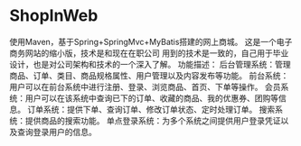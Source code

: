 # ShopInWeb
使用Maven，基于Spring+SpringMvc+MyBatis搭建的网上商城。
这是一个电子商务网站的缩小版，技术是和现在在职公司 用到的技术是一致的，自己用于毕业设计，也是对公司架构和技术的一个深入了解。
功能描述：
后台管理系统：管理商品、订单、类目、商品规格属性、用户管理以及内容发布等功能。
前台系统：用户可以在前台系统中进行注册、登录、浏览商品、首页、下单等操作。
会员系统：用户可以在该系统中查询已下的订单、收藏的商品、我的优惠券、团购等信息。
订单系统：提供下单、查询订单、修改订单状态、定时处理订单。
搜索系统：提供商品的搜索功能。
单点登录系统：为多个系统之间提供用户登录凭证以及查询登录用户的信息。

